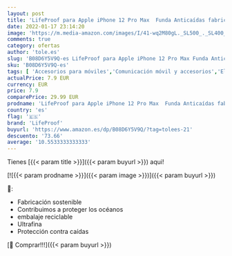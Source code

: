 ```yaml
---
layout: post
title: 'LifeProof para Apple iPhone 12 Pro Max  Funda Anticaídas fabricada de Plástico Reciclado procedente del Océano  Wake Series  Negro'
date: 2022-01-17 23:14:20
image: 'https://m.media-amazon.com/images/I/41-wq2M80gL._SL500_._SL400_.jpg'
comments: true
category: ofertas
author: 'tole.es'
slug: 'B08D6Y5V9Q-es LifeProof para Apple iPhone 12 Pro Max Funda Anticaídas...'
sku: 'B08D6Y5V9Q-es'
tags: [ 'Accesorios para móviles','Comunicación móvil y accesorios','Electrónica','Fundas y carcasas para teléfonos móviles','apple','iphone','lifeproof', ]
actualPrice: 7.9 EUR
currency: EUR
price: 7.9
comparePrice: 29.99 EUR
prodname: 'LifeProof para Apple iPhone 12 Pro Max  Funda Anticaídas fabricada de Plástico Reciclado procedente del Océano  Wake Series  Negro'
country: 'es'
flag: '🇪🇸'
brand: 'LifeProof'
buyurl: 'https://www.amazon.es/dp/B08D6Y5V9Q/?tag=tolees-21'
descuento: '73.66'
average: '10.5533333333333'
---
```


Tienes [{{< param title >}}]({{< param buyurl >}}) aqui!

[![{{< param prodname >}}]({{< param image >}})]({{< param buyurl >}})

🔎:

- Fabricación sostenible
- Contribuimos a proteger los océanos
- embalaje reciclable
- Ultrafina
- Protección contra caídas

[🛒 Comprar!!!]({{< param buyurl >}})
